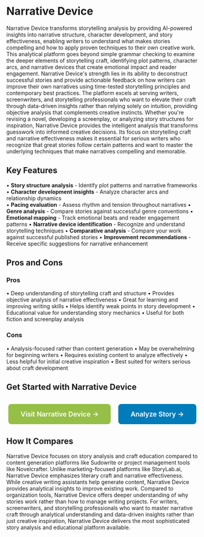 # Narrative Device

Narrative Device transforms storytelling analysis by providing AI-powered insights into narrative structure, character development, and story effectiveness, enabling writers to understand what makes stories compelling and how to apply proven techniques to their own creative work. This analytical platform goes beyond simple grammar checking to examine the deeper elements of storytelling craft, identifying plot patterns, character arcs, and narrative devices that create emotional impact and reader engagement. Narrative Device's strength lies in its ability to deconstruct successful stories and provide actionable feedback on how writers can improve their own narratives using time-tested storytelling principles and contemporary best practices. The platform excels at serving writers, screenwriters, and storytelling professionals who want to elevate their craft through data-driven insights rather than relying solely on intuition, providing objective analysis that complements creative instincts. Whether you're revising a novel, developing a screenplay, or analyzing story structures for inspiration, Narrative Device provides the intelligent analysis that transforms guesswork into informed creative decisions. Its focus on storytelling craft and narrative effectiveness makes it essential for serious writers who recognize that great stories follow certain patterns and want to master the underlying techniques that make narratives compelling and memorable.

## Key Features

• **Story structure analysis** - Identify plot patterns and narrative frameworks
• **Character development insights** - Analyze character arcs and relationship dynamics  
• **Pacing evaluation** - Assess rhythm and tension throughout narratives
• **Genre analysis** - Compare stories against successful genre conventions
• **Emotional mapping** - Track emotional beats and reader engagement patterns
• **Narrative device identification** - Recognize and understand storytelling techniques
• **Comparative analysis** - Compare your work against successful published stories
• **Improvement recommendations** - Receive specific suggestions for narrative enhancement

## Pros and Cons

### Pros
• Deep understanding of storytelling craft and structure
• Provides objective analysis of narrative effectiveness
• Great for learning and improving writing skills
• Helps identify weak points in story development
• Educational value for understanding story mechanics
• Useful for both fiction and screenplay analysis

### Cons
• Analysis-focused rather than content generation
• May be overwhelming for beginning writers
• Requires existing content to analyze effectively
• Less helpful for initial creative inspiration
• Best suited for writers serious about craft development

## Get Started with Narrative Device

<div style="text-align: center; margin: 2rem 0;">
  <a href="https://narrativedevice.com" target="_blank" rel="noopener noreferrer" style="display: inline-block; background: #96BF47; color: white; padding: 1rem 2rem; text-decoration: none; border-radius: 8px; font-weight: 600; font-size: 1.1rem; margin-right: 1rem;">Visit Narrative Device →</a>
  <a href="https://narrativedevice.com/analyze" target="_blank" rel="noopener noreferrer" style="display: inline-block; background: #007cba; color: white; padding: 1rem 2rem; text-decoration: none; border-radius: 8px; font-weight: 600; font-size: 1.1rem;">Analyze Story →</a>
</div>

## How It Compares

Narrative Device focuses on story analysis and craft education compared to content generation platforms like Sudowrite or project management tools like Novelcrafter. Unlike marketing-focused platforms like StoryLab.ai, Narrative Device emphasizes literary craft and narrative effectiveness. While creative writing assistants help generate content, Narrative Device provides analytical insights to improve existing work. Compared to organization tools, Narrative Device offers deeper understanding of why stories work rather than how to manage writing projects. For writers, screenwriters, and storytelling professionals who want to master narrative craft through analytical understanding and data-driven insights rather than just creative inspiration, Narrative Device delivers the most sophisticated story analysis and educational platform available.